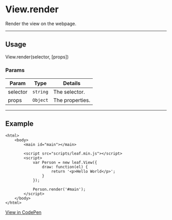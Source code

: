 # View.render

Render the view on the webpage.

----------------------------------------------------------------------

## Usage

View.render(selector, [props])

### Params

| Param           | Type          | Details                          |
| --------------- | ------------- | -------------------------------- |
| selector        | `string`      | The selector.                    |
| props           | `Object`      | The properties.                  |

----------------------------------------------------------------------

## Example

    <html>
        <body>
        	<main id="main"></main>

            <script src="scripts/leaf.min.js"></script>
            <script>
                var Person = new leaf.View({
                	draw: function(el) {
                		return '<p>Hello World</p>';
                	}
            	});

            	Person.render('#main');
            </script>
        </body>
    </html>

[View in CodePen](https://codepen.io/leaf-git/pen/EgErGQ)
